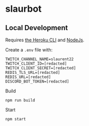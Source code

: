 # slaurbot

## Local Development
Requires [the Heroku CLI](https://devcenter.heroku.com/articles/heroku-cli) and [NodeJs](https://nodejs.org/en/).

Create a `.env` file with:
```
TWITCH_CHANNEL_NAME=slaurent22
TWITCH_CLIENT_ID=[redacted]
TWITCH_CLIENT_SECRET=[redacted]
REDIS_TLS_URL=[redacted]
REDIS_URL=[redacted]
DISCORD_BOT_TOKEN=[redacted]
```

Build
```
npm run build
```

Start
```
npm start
```
